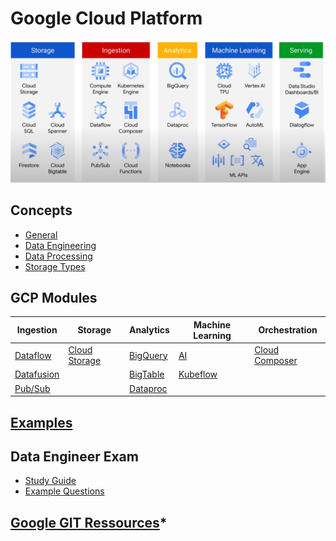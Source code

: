 
# Google Cloud Platform
![GCP Services](../img/gcp_services.png)

## Concepts

* [General](gcp/googlecloudplatform.md)
* [Data Engineering](gcp/dataengineering.md)
* [Data Processing](gcp/dataprocessing.md)
* [Storage Types](gcp/storagetypes.md)

## GCP Modules

|Ingestion|Storage|Analytics|Machine Learning|Orchestration|
|-|-|-|-|-|
|[Dataflow](gcp/dataflow.md)|[Cloud Storage](gcp/cloudstorage.md)|[BigQuery](gcp/bigquery.md)|[AI](gcp/ai.md)|[Cloud Composer](gcp/cloudcomposer.md)|
|[Datafusion](gcp/datafusion.md)||[BigTable](gcp/bigtable.md)|[Kubeflow](gcp/kubeflow.md)||
|[Pub/Sub](gcp/pubsub.md)||[Dataproc](gcp/dataproc.md)|||

## [Examples](gcp/examples)

## Data Engineer Exam

* [Study Guide](gcp/de_exam.md)
* [Example Questions](gcp/de_exam_questions.md)

## [Google GIT Ressources](https://github.com/GoogleCloudPlatform/training-data-analyst)*
